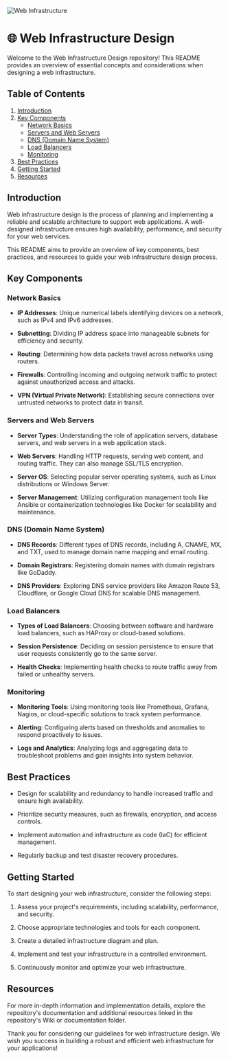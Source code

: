 ![Web Infrastructure](https://miro.medium.com/v2/resize:fit:1400/format:webp/1*iBstDyO1wFNbfs3X70Jy7w.png)

# 🌐 Web Infrastructure Design

Welcome to the Web Infrastructure Design repository! This README provides an overview of essential concepts and considerations when designing a web infrastructure.

## Table of Contents

1. [Introduction](#introduction)
2. [Key Components](#key-components)
   - [Network Basics](#network-basics)
   - [Servers and Web Servers](#servers-and-web-servers)
   - [DNS (Domain Name System)](#dns-domain-name-system)
   - [Load Balancers](#load-balancers)
   - [Monitoring](#monitoring)
3. [Best Practices](#best-practices)
4. [Getting Started](#getting-started)
5. [Resources](#resources)

## Introduction

Web infrastructure design is the process of planning and implementing a reliable and scalable architecture to support web applications. A well-designed infrastructure ensures high availability, performance, and security for your web services.

This README aims to provide an overview of key components, best practices, and resources to guide your web infrastructure design process.

## Key Components

### Network Basics

- **IP Addresses**: Unique numerical labels identifying devices on a network, such as IPv4 and IPv6 addresses.

- **Subnetting**: Dividing IP address space into manageable subnets for efficiency and security.

- **Routing**: Determining how data packets travel across networks using routers.

- **Firewalls**: Controlling incoming and outgoing network traffic to protect against unauthorized access and attacks.

- **VPN (Virtual Private Network)**: Establishing secure connections over untrusted networks to protect data in transit.

### Servers and Web Servers

- **Server Types**: Understanding the role of application servers, database servers, and web servers in a web application stack.

- **Web Servers**: Handling HTTP requests, serving web content, and routing traffic. They can also manage SSL/TLS encryption.

- **Server OS**: Selecting popular server operating systems, such as Linux distributions or Windows Server.

- **Server Management**: Utilizing configuration management tools like Ansible or containerization technologies like Docker for scalability and maintenance.

### DNS (Domain Name System)

- **DNS Records**: Different types of DNS records, including A, CNAME, MX, and TXT, used to manage domain name mapping and email routing.

- **Domain Registrars**: Registering domain names with domain registrars like GoDaddy.

- **DNS Providers**: Exploring DNS service providers like Amazon Route 53, Cloudflare, or Google Cloud DNS for scalable DNS management.

### Load Balancers

- **Types of Load Balancers**: Choosing between software and hardware load balancers, such as HAProxy or cloud-based solutions.

- **Session Persistence**: Deciding on session persistence to ensure that user requests consistently go to the same server.

- **Health Checks**: Implementing health checks to route traffic away from failed or unhealthy servers.

### Monitoring

- **Monitoring Tools**: Using monitoring tools like Prometheus, Grafana, Nagios, or cloud-specific solutions to track system performance.

- **Alerting**: Configuring alerts based on thresholds and anomalies to respond proactively to issues.

- **Logs and Analytics**: Analyzing logs and aggregating data to troubleshoot problems and gain insights into system behavior.

## Best Practices

- Design for scalability and redundancy to handle increased traffic and ensure high availability.

- Prioritize security measures, such as firewalls, encryption, and access controls.

- Implement automation and infrastructure as code (IaC) for efficient management.

- Regularly backup and test disaster recovery procedures.

## Getting Started

To start designing your web infrastructure, consider the following steps:

1. Assess your project's requirements, including scalability, performance, and security.

2. Choose appropriate technologies and tools for each component.

3. Create a detailed infrastructure diagram and plan.

4. Implement and test your infrastructure in a controlled environment.

5. Continuously monitor and optimize your web infrastructure.

## Resources

For more in-depth information and implementation details, explore the repository's documentation and additional resources linked in the repository's Wiki or documentation folder.

Thank you for considering our guidelines for web infrastructure design. We wish you success in building a robust and efficient web infrastructure for your applications!
